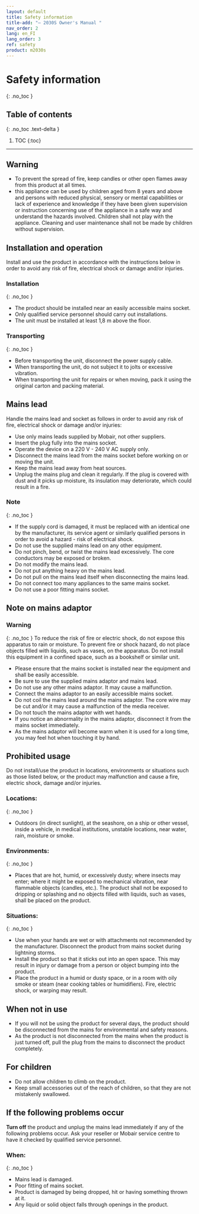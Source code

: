 ```yaml
---
layout: default
title: Safety information
title-add: "– 2030S Owner's Manual "
nav_order: 2
lang: en_FI
lang_order: 3
ref: safety
product: m2030s
---
```


# Safety information
{: .no_toc }

## Table of contents
{: .no_toc .text-delta }

1. TOC
{:toc}

---

## Warning
- To prevent the spread of fire, keep candles or other open flames away from this product at all times.
- this appliance can be used by children aged from 8 years and above and persons with reduced physical, sensory or mental capabilities or lack of experience and knowledge if they have been given supervision or instruction concerning use of the appliance in a safe way and understand the hazards involved. Children shall not play with the appliance. Cleaning and user maintenance shall not be made by children without supervision.

## Installation and operation
Install and use the product in accordance with the instructions below in order to avoid any risk of fire, electrical shock or damage and/or injuries.

### Installation
{: .no_toc }
* The product should be installed near an easily accessible mains socket.
* Only qualified service personnel should carry out installations.
* The unit must be installed at least 1,8 m above the floor.

### Transporting
{: .no_toc }
* Before transporting the unit, disconnect the power supply cable.
* When transporting the unit, do not subject it to jolts or excessive vibration.
* When transporting the unit for repairs or when moving, pack it using the original carton and packing material.

## Mains lead
Handle the mains lead and socket as follows in order to avoid any risk of fire, electrical shock or damage and/or injuries:
* Use only mains leads supplied by Mobair, not other suppliers.
* Insert the plug fully into the mains socket.
* Operate the device on a 220 V - 240 V AC supply only.
* Disconnect the mains lead from the mains socket before working on or moving the unit.
* Keep the mains lead away from heat sources.
* Unplug the mains plug and clean it regularly. If the plug is covered with dust and it picks up moisture, its insulation may deteriorate, which could result in a fire.

### Note
{: .no_toc }
* If the supply cord is damaged, it must be replaced with an identical one by the manufacturer, its service agent or similarly qualified persons in order to avoid a hazard - risk of electrical shock.
* Do not use the supplied mains lead on any other equipment.
* Do not pinch, bend, or twist the mains lead excessively. The core conductors may be exposed or broken.
* Do not modify the mains lead.
* Do not put anything heavy on the mains lead.
* Do not pull on the mains lead itself when disconnecting the mains lead.
* Do not connect too many appliances to the same mains socket.
* Do not use a poor fitting mains socket.

## Note on mains adaptor
### Warning
{: .no_toc }
To reduce the risk of fire or electric shock, do not expose this apparatus to rain or moisture. To prevent fire or shock hazard, do not place objects filled with liquids, such as vases, on the apparatus. Do not install this equipment in a confined space, such as a bookshelf or similar unit.

* Please ensure that the mains socket is installed near the equipment and shall be easily accessible.
* Be sure to use the supplied mains adaptor and mains lead.
* Do not use any other mains adaptor. It may cause a malfunction.
* Connect the mains adaptor to an easily accessible mains socket.
* Do not coil the mains lead around the mains adaptor. The core wire may be cut and/or it may cause a malfunction of the media receiver.
* Do not touch the mains adaptor with wet hands.
* If you notice an abnormality in the mains adaptor, disconnect it from the mains socket immediately.
* As the mains adaptor will become warm when it is used for a long time, you may feel hot when touching it by hand.

## Prohibited usage
Do not install/use the product in locations, environments or situations such as those listed below, or the product may malfunction and cause a fire, electric shock, damage and/or injuries.

### Locations:
{: .no_toc }
* Outdoors (in direct sunlight), at the seashore, on a ship or other vessel, inside a vehicle, in medical institutions, unstable locations, near water, rain, moisture or smoke.

### Environments:
{: .no_toc }
* Places that are hot, humid, or excessively dusty; where insects may enter; where it might be exposed to mechanical vibration, near flammable objects (candles, etc.). The product shall not be exposed to dripping or splashing and no objects filled with liquids, such as vases, shall be placed on the product.

### Situations:
{: .no_toc }
* Use when your hands are wet or with attachments not recommended by the manufacturer. Disconnect the product from mains socket during lightning storms.
* Install the product so that it sticks out into an open space. This may result in injury or damage from a person or object bumping into the product.
* Place the product in a humid or dusty space, or in a room with oily smoke or steam (near cooking tables or humidifiers). Fire, electric shock, or warping may result.

## When not in use
* If you will not be using the product for several days, the product should be disconnected from the mains for environmental and safety reasons.
* As the product is not disconnected from the mains when the product is just turned off, pull the plug from the mains to disconnect the product completely.

## For children
* Do not allow children to climb on the product.
* Keep small accessories out of the reach of children, so that they are not mistakenly swallowed.

## If the following problems occur
**Turn off** the product and unplug the mains lead immediately if any of the following problems occur. Ask your reseller or Mobair service centre to have it checked by qualified service personnel.

### When:
{: .no_toc }
* Mains lead is damaged.
* Poor fitting of mains socket.
* Product is damaged by being dropped, hit or having something thrown at it.
* Any liquid or solid object falls through openings in the product.
